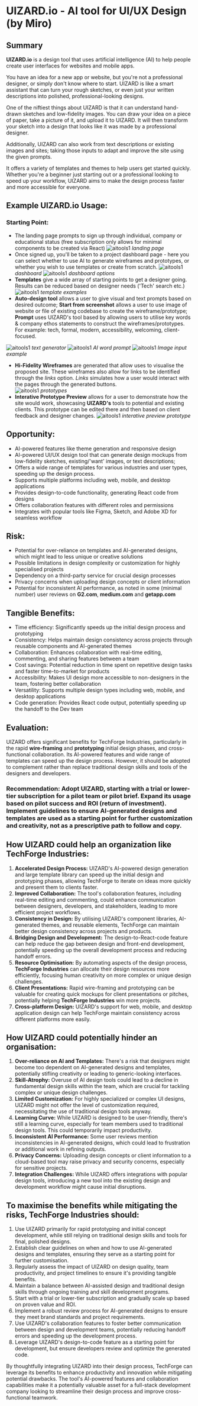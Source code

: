 # UIZARD.io - AI tool for UI/UX Design (by Miro)

## Summary 

**UIZARD.io** is a design tool that uses artificial intelligence (AI) to help people create user interfaces for websites and mobile apps. 

You have an idea for a new app or website, but you're not a professional designer, or simply don't know where to start. UIZARD is like a smart assistant that can turn your rough sketches, or even just your written descriptions into polished, professional-looking designs.

One of the niftiest things about UIZARD is that it can understand hand-drawn sketches and low-fidelity images. You can draw your idea on a piece of paper, take a picture of it, and upload it to UIZARD. It will then transform your sketch into a design that looks like it was made by a professional designer. 

Additionally, UIZARD can also work from text descriptions or existing images and sites; taking those inputs to adapt and improve the site using the given prompts. 

It offers a variety of templates and themes to help users get started quickly. Whether you're a beginner just starting out or a professional looking to speed up your workflow, UIZARD aims to make the design process faster and more accessible for everyone.

## Example UIZARD.io Usage:

### Starting Point:
- The landing page prompts to sign up through individual, company or educational status (free subscription only allows for minimal components to be created via React) 
![aitools1](../Images/Landing%20Page.png) *landing page*
- Once signed up, you'll be taken to a project dashboard page - here you can select whether to use AI to generate wireframes and prototypes, or whether you wish to use templates or create from scratch.
![aitools1](../Images/Dashboard.png) *dashboard*
![aitools1](../Images/DashboardOptions.png) *dashboard options*
- **Templates** give a wide array of starting points to get a designer going. Results can be reduced based on designer needs ('Tech' search etc.)
![aitools1](../Images/Templates.png) *template examples*
- **Auto-design tool** allows a user to give visual and text prompts based on desired outcome; **Start from screenshot** allows a user to use image of website or file of existing codebase to create the wireframe/prototype; **Prompt** uses UIZARD's tool based by allowing users to utilise key words & company ethos statements to construct the wireframes/prototypes. For example: tech, formal, modern, accessibility, welcoming, client-focused.

![aitools1](../Images/TextGenerator.png) *text generator*
![aitools1](../Images/AI%20word%20prompt%20for%20site.png) *AI word prompt*
![aitools1](../Images/Image%20Input.png) *Image input example*
- **Hi-Fidelity Wireframes** are generated that allow uses to visualise the proposed site.  These wireframes also allow for links to be identified through the *links* option.  *Links* simulates how a user would interact with the pages through the generated buttons.  
![aitools1](../Images/Interactive%20Prototype.png) *prototypes*
- **Interative Prototype Preview** allows for a user to demonstrate how the site would work, showcasing **UIZARD's** tools to potential and existing clients. This prototype can be edited there and then based on client feedback and designer changes. 
![aitools1](../Images/InteractivePreview.png) *interative preview prototype*

## Opportunity:

- AI-powered features like theme generation and responsive design
- AI-powered UI/UX design tool that can generate design mockups from low-fidelity sketches, existing/'want' images, or text descriptions;
- Offers a wide range of templates for various industries and user types, speeding up the design process.
- Supports multiple platforms including web, mobile, and desktop applications
- Provides design-to-code functionality, generating React code from designs
- Offers collaboration features with different roles and permissions
- Integrates with popular tools like Figma, Sketch, and Adobe XD for seamless workflow

## Risk:

- Potential for over-reliance on templates and AI-generated designs, which might lead to less unique or creative solutions
- Possible limitations in design complexity or customization for highly specialised projects
- Dependency on a third-party service for crucial design processes
- Privacy concerns when uploading design concepts or client information
- Potential for inconsistent AI performance, as noted in some (minimal number) user reviews on **G2.com**, **medium.com** and **getapp.com**


## Tangible Benefits:

- Time efficiency: Significantly speeds up the initial design process and prototyping
- Consistency: Helps maintain design consistency across projects through reusable components and AI-generated themes
- Collaboration: Enhances collaboration with real-time editing, commenting, and sharing features between a team
- Cost savings: Potential reduction in time spent on repetitive design tasks and faster time-to-market for products
- Accessibility: Makes UI design more accessible to non-designers in the team, fostering better collaboration
- Versatility: Supports multiple design types including web, mobile, and desktop applications
- Code generation: Provides React code output, potentially speeding up the handoff to the Dev team


## Evaluation:

UIZARD offers significant benefits for TechForge Industries, particularly in the rapid **wire-framing** and **prototyping** initial design phases, and cross-functional collaboration. Its AI-powered features and wide range of templates can speed up the design process. However, it should be adopted to complement rather than replace traditional design skills and tools of the designers and developers.

### Recommendation: Adopt UIZARD, starting with a trial or lower-tier subscription for a pilot team or pilot brief. Expand its usage based on pilot success and ROI (return of investment). Implement guidelines to ensure AI-generated designs and templates are used as a starting point for further customization and creativity, not as a prescriptive path to follow and copy.

## How UIZARD could help an organization like TechForge Industries:

1. **Accelerated Design Process:** UIZARD's AI-powered design generation and large template library can speed up the initial design and prototyping phases, allowing TechForge to iterate on ideas more quickly and present them to clients faster.
2. **Improved Collaboration:** The tool's collaboration features, including real-time editing and commenting, could enhance communication between designers, developers, and stakeholders, leading to more efficient project workflows.
3. **Consistency in Design:** By utilising UIZARD's component libraries, AI-generated themes, and reusable elements, TechForge can maintain better design consistency across projects and products.
4. **Bridging Design and Development:** The design-to-React-code feature can help reduce the gap between design and front-end development, potentially speeding up the overall development process and reducing handoff errors.
5. **Resource Optimisation:** By automating aspects of the design process, **TechForge Industries** can allocate their design resources more efficiently, focusing human creativity on more complex or unique design challenges.
6. **Client Presentations:** Rapid wire-framing and prototyping can be valuable for creating quick mockups for client presentations or pitches, potentially helping **TechForge Industries** win more projects.
7. **Cross-platform Design:** UIZARD's support for web, mobile, and desktop application design can help TechForge maintain consistency across different platforms more easily.


## How UIZARD could potentially hinder an organisation:

1. **Over-reliance on AI and Templates:** There's a risk that designers might become too dependent on AI-generated designs and templates, potentially stifling creativity or leading to generic-looking interfaces.
2. **Skill-Atrophy:** Overuse of AI design tools could lead to a decline in fundamental design skills within the team, which are crucial for tackling complex or unique design challenges.
3. **Limited Customization:** For highly specialized or complex UI designs, UIZARD might not offer the level of customization required, necessitating the use of traditional design tools anyway.
4. **Learning Curve:** While UIZARD is designed to be user-friendly, there's still a learning curve, especially for team members used to traditional design tools. This could temporarily impact productivity.
6. **Inconsistent AI Performance:** Some user reviews mention inconsistencies in AI-generated designs, which could lead to frustration or additional work in refining outputs.
7. **Privacy Concerns:** Uploading design concepts or client information to a cloud-based tool may raise privacy and security concerns, especially for sensitive projects.
8. **Integration Challenges:** While UIZARD offers integrations with popular design tools, introducing a new tool into the existing design and development workflow might cause initial disruptions.


## To maximise the benefits while mitigating the risks, TechForge Industries should:

1. Use UIZARD primarily for rapid prototyping and initial concept development, while still relying on traditional design skills and tools for final, polished designs.
2. Establish clear guidelines on when and how to use AI-generated designs and templates, ensuring they serve as a starting point for further customisation.
3. Regularly assess the impact of UIZARD on design quality, team productivity, and project timelines to ensure it's providing tangible benefits.
4. Maintain a balance between AI-assisted design and traditional design skills through ongoing training and skill development programs.
5. Start with a trial or lower-tier subscription and gradually scale up based on proven value and ROI.
6. Implement a robust review process for AI-generated designs to ensure they meet brand standards and project requirements.
7. Use UIZARD's collaboration features to foster better communication between design and development teams, potentially reducing handoff errors and speeding up the development process.
8. Leverage UIZARD's design-to-code feature as a starting point for development, but ensure developers review and optimize the generated code.


By thoughtfully integrating UIZARD into their design process, TechForge can leverage its benefits to enhance productivity and innovation while mitigating potential drawbacks. The tool's AI-powered features and collaboration capabilities make it a potentially valuable asset for a full-stack development company looking to streamline their design process and improve cross-functional teamwork.
